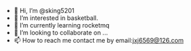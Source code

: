 - 👋 Hi, I’m @sking5201
- 👀 I’m interested in basketball.
- 🌱 I’m currently learning rocketmq
- 💞️ I’m looking to collaborate on ...
- 📫 How to reach me 
contact me by email:jxj6569@126.com

<!---
sking5201/sking5201 is a ✨ special ✨ repository because its `README.md` (this file) appears on your GitHub profile.
You can click the Preview link to take a look at your changes.
--->

